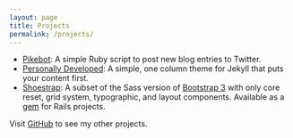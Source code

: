 ```yaml
---
layout: page
title: Projects
permalink: /projects/
---
```


- [Pikebot](https://github.com/jonathanpike/pikebot): A simple Ruby script to post new blog entries to Twitter.
- [Personally Developed](https://github.com/jonathanpike/personally-developed): A simple, one column theme for Jekyll that puts your content first.
- [Shoestrap](https://github.com/jonathanpike/shoestrap): A subset of the Sass version of [Bootstrap 3](https://github.com/twbs/bootstrap-sass) with only core reset, grid system, typographic, and layout components.  Available as a [gem](https://rubygems.org/gems/shoestrap-rails) for Rails projects.


Visit [GitHub](https://github.com/jonathanpike) to see my other projects. 
